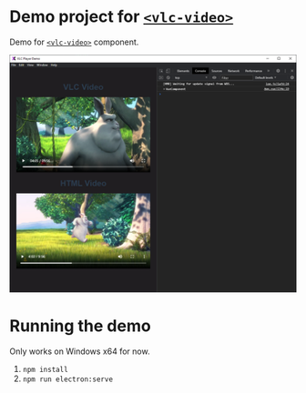 # Demo project for [`<vlc-video>`](http://github.com/ruurdbijlsma/vlc-video)

Demo for [`<vlc-video>`](http://github.com/ruurdbijlsma/vlc-video) component.

![screenshot](.gh/screenshot.png)

# Running the demo

Only works on Windows x64 for now.

1. `npm install`
2. `npm run electron:serve`